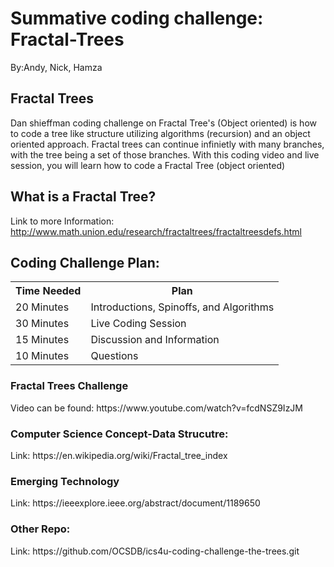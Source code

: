 # Summative coding challenge: Fractal-Trees
By:Andy, Nick, Hamza

<h2>Fractal Trees</h2>
Dan shieffman coding challenge on Fractal Tree's (Object oriented) is how to code a tree like structure utilizing algorithms (recursion) and an object oriented approach. Fractal trees can continue infinietly with many branches, with the tree being a set of those branches. With this coding video and live session, you will learn how to code a Fractal Tree (object oriented) 

<h2>What is a Fractal Tree?</h2>

 
 Link to more Information: http://www.math.union.edu/research/fractaltrees/fractaltreesdefs.html
 
<h2>Coding Challenge Plan:</h2>
<table class="tg">
  <tr>
    <th class="tg-yw4l"><b>Time Needed</b></th>
    <th class="tg-yw4l"><b>Plan</b></th>
  </tr>
  <tr>
    <td class="tg-yw4l">20 Minutes</td>
    <td class="tg-yw4l">Introductions, Spinoffs, and Algorithms</td>
  </tr>
  <tr>
    <td class="tg-yw4l">30 Minutes</td>
    <td class="tg-yw4l">Live Coding Session</td>
  </tr>
    <tr>
    <td class="tg-yw4l">15 Minutes</td>
    <td class="tg-yw4l">Discussion and Information</td>
  </tr>
     <tr>
    <td class="tg-yw4l">10 Minutes</td>
    <td class="tg-yw4l">Questions</td>
  </tr>
</table>

<h3>Fractal Trees Challenge</h3>
Video can be found: https://www.youtube.com/watch?v=fcdNSZ9IzJM <br>

<h3>Computer Science Concept-Data Strucutre:</h3>
Link: https://en.wikipedia.org/wiki/Fractal_tree_index

<h3>Emerging Technology</h3>
Link: https://ieeexplore.ieee.org/abstract/document/1189650

<br>
<h3>Other Repo:</h3>
Link: https://github.com/OCSDB/ics4u-coding-challenge-the-trees.git
